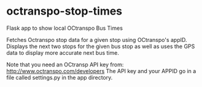 # octranspo-stop-times
Flask app to show local OCtranspo Bus Times

Fetches Octranspo stop data for a given stop using OCtranspo's appID.
Displays the next two stops for the given bus stop as well as uses the GPS data to display more accurate next bus time.

Note that you need an OCtransp API key from: http://www.octranspo.com/developers
The API key and your APPID go in a file called settings.py in the app directory.
